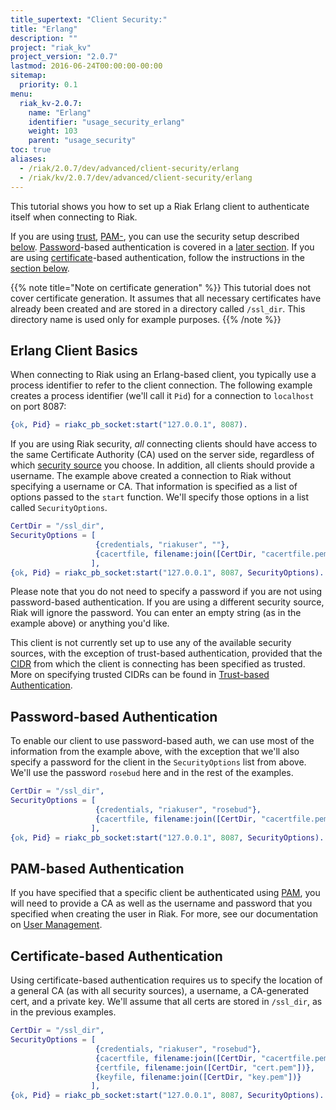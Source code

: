 ```yaml
---
title_supertext: "Client Security:"
title: "Erlang"
description: ""
project: "riak_kv"
project_version: "2.0.7"
lastmod: 2016-06-24T00:00:00-00:00
sitemap:
  priority: 0.1
menu:
  riak_kv-2.0.7:
    name: "Erlang"
    identifier: "usage_security_erlang"
    weight: 103
    parent: "usage_security"
toc: true
aliases:
  - /riak/2.0.7/dev/advanced/client-security/erlang
  - /riak/kv/2.0.7/dev/advanced/client-security/erlang
---
```


This tutorial shows you how to set up a Riak Erlang client to
authenticate itself when connecting to Riak.

If you are using [trust]({{<baseurl>}}riak/kv/2.0.7/using/security/managing-sources/), [PAM-]({{<baseurl>}}riak/kv/2.0.7/using/security/managing-sources/#pam-based-authentication), you can use the security setup described [below](#erlang-client-basics). [Password]({{<baseurl>}}riak/kv/2.0.7/using/security/managing-sources/#password-based-authentication)-based authentication is covered
in a [later section](#password-based-authentication). If you are using
[certificate]({{<baseurl>}}riak/kv/2.0.7/using/security/managing-sources/#certificate-based-authentication)-based authentication, follow
the instructions in the [section below](#certificate-based-authentication).

{{% note title="Note on certificate generation" %}}
This tutorial does not cover certificate generation. It assumes that all
necessary certificates have already been created and are stored in a directory
called `/ssl_dir`. This directory name is used only for example purposes.
{{% /note %}}

## Erlang Client Basics

When connecting to Riak using an Erlang-based client, you typically use
a process identifier to refer to the client connection. The following
example creates a process identifier (we'll call it `Pid`) for a
connection to `localhost` on port 8087:

```erlang
{ok, Pid} = riakc_pb_socket:start("127.0.0.1", 8087).
```

If you are using Riak security, _all_ connecting clients should have
access to the same Certificate Authority (CA) used on the server side,
regardless of which [security source]({{<baseurl>}}riak/kv/2.0.7/using/security/managing-sources/) you
choose. In addition, all clients should provide a username. The example
above created a connection to Riak without specifying a username or CA.
That information is specified as a list of options passed to the
`start` function. We'll specify those options in a list called
`SecurityOptions`.

```erlang
CertDir = "/ssl_dir",
SecurityOptions = [
                   {credentials, "riakuser", ""},
                   {cacertfile, filename:join([CertDir, "cacertfile.pem"])}
                  ],
{ok, Pid} = riakc_pb_socket:start("127.0.0.1", 8087, SecurityOptions).
```

Please note that you do not need to specify a password if you are not
using password-based authentication. If you are using a different
security source, Riak will ignore the password. You can enter an empty
string (as in the example above) or anything you'd like.

This client is not currently set up to use any of the available security
sources, with the exception of trust-based authentication, provided that
the [CIDR](http://en.wikipedia.org/wiki/Classless_Inter-Domain_Routing)
from which the client is connecting has been specified as trusted. More
on specifying trusted CIDRs can be found in [Trust-based Authentication]({{<baseurl>}}riak/kv/2.0.7/using/security/managing-sources/#trust-based-authentication).

## Password-based Authentication

To enable our client to use password-based auth, we can use most of the
information from the example above, with the exception that we'll also
specify a password for the client in the `SecurityOptions` list from
above. We'll use the password `rosebud` here and in the rest of the
examples.

```erlang
CertDir = "/ssl_dir",
SecurityOptions = [
                   {credentials, "riakuser", "rosebud"},
                   {cacertfile, filename:join([CertDir, "cacertfile.pem"])}
                  ],
{ok, Pid} = riakc_pb_socket:start("127.0.0.1", 8087, SecurityOptions).
```

## PAM-based Authentication

If you have specified that a specific client be authenticated using
[PAM]({{<baseurl>}}riak/kv/2.0.7/using/security/managing-sources/#pam-based-authentication), you will
need to provide a CA as well as the username and password that you
specified when creating the user in Riak. For more, see our
documentation on [User Management]({{<baseurl>}}riak/kv/2.0.7/using/security/basics/#user-management).

## Certificate-based Authentication

Using certificate-based authentication requires us to specify the
location of a general CA (as with all security sources), a username, a
CA-generated cert, and a private key. We'll assume that all certs are
stored in `/ssl_dir`, as in the previous examples.

```erlang
CertDir = "/ssl_dir",
SecurityOptions = [
                   {credentials, "riakuser", "rosebud"},
                   {cacertfile, filename:join([CertDir, "cacertfile.pem"])},
                   {certfile, filename:join([CertDir, "cert.pem"])},
                   {keyfile, filename:join([CertDir, "key.pem"])}
                  ],
{ok, Pid} = riakc_pb_socket:start("127.0.0.1", 8087, SecurityOptions).
```

